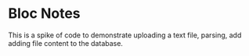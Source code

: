 # Bloc Notes

This is a spike of code to demonstrate uploading a text file, parsing, add adding file content to the database.
